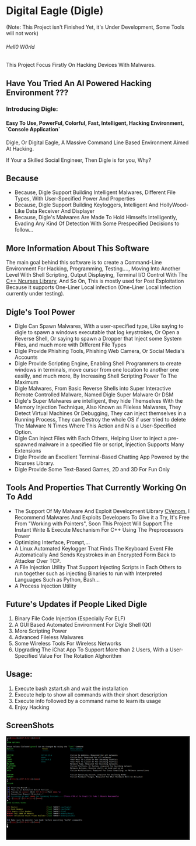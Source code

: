 <h1> Digital Eagle (Digle) </h1> (Note: This Project isn't Finished Yet, it's Under Development, Some Tools will not work)
<h6> Hell0 W0rld </h6>
This Project Focus Firstly On Hacking Devices With Malwares.
<h2> Have You Tried An AI Powered Hacking Environment ??? </h2>
<h3> Introducing Digle: </h3>

<h4>Easy To Use, PowerFul, Colorful, Fast, Intelligent, Hacking Environment, `Console Application`</h4>

Digle, Or Digital Eagle, A Massive Command Line Based Environment Aimed At Hacking.

If Your a Skilled Social Engineer, Then Digle is for you, Why?
<h2>Because</h2>
<ul>
 <li>Because, Digle Support Building Intelligent Malwares, Different File Types, With User-Specified Power And Properties</li>
 <li>Because, Digle Support Building Keyloggers, Intelligent And HollyWood-Like Data Receiver And Displayer</li>
 <li>Because, Digle's Malwares Are Made To Hold Himselfs Intelligently, Evading Any Kind Of Detection With Some Prespecified Decisions to follow...</li>
</ul>
<h2>More Information About This Software</h2>
The main goal behind this software is to create a Command-Line Environment For Hacking, Programming, Testing...., Moving Into Another Level With Shell Scripting, Output Displaying, Terminal I/O Control With The <a href=https://www.freedesktop.org/wiki/Ncurses>C++ Ncurses Library</a>, And So On, This is mostly used for Post Exploitation Because it supports One-Liner Local infection (One-Liner Local Infection currently under testing).


<h2>Digle's Tool Power</h2>
<ul>
  <li> Digle Can Spawn Malwares, With a user-specified type, Like saying to digle to spawn a windows executable that log keystrokes, Or Open a Reverse Shell, Or saying to spawn a Dropper that Inject some System Files, and much more with Different File Types</h4>
  </li>
  <li> Digle Provide Phishing Tools, Phishing Web Camera, Or Social Media's Accounts</li>
  <li> Digle Provide Scripting Engine, Enabling Shell Programmers to create windows in terminals, move cursor from one location to another one easilly, and much more, By Increasing Shell Scripting Power To The Maximum</li>
  <li> Digle Malwares, From Basic Reverse Shells into Super Interactive Remote Controlled Malware, Named Digle Super Malware Or DSM</li>
  <li> Digle's Super Malwares are intelligent, they hide Themselves With the Memory Injection Technique, Also Known as Fileless Malwares, They Detect Virtual Machines Or Debugging, They can inject themselves in a Running Process, They can Destroy the whole OS if user tried to delete The Malware N Times Where This Action and N is a User-Specified Option.</li>
  <li> Digle Can inject Files with Each Others, Helping User to inject a pre-spawned malware in a specified file or script, Injection Supports Many Extensions</li>
  <li> Digle Provide an Excellent Terminal-Based Chatting App Powered by the Ncurses Library.</li>
  <li> Digle Provide Some Text-Based Games, 2D and 3D For Fun Only</li>
</ul>
<h2>Tools And Properties That Currently Working On To Add</h2>
<ul>
 <li>The Support Of My Malware And Exploit Development Library <a href=https://github.com/Mahmoud7Osman/CVenom>CVenom</a>, I Recommend Malwares And Exploits Developers To Give it a Try, It's Free From "Working with Pointers", Soon This Project Will Support The Instant Write & Execute Mechanism For C++ Using The Preprocessors Power</li>
 <li>Optimizing Interface, Prompt,...</li>
  <li> A Linux Automated Keylogger That Finds The Keyboard Event File Automatically And Sends Keystrokes in an Encrypted Form Back to Attacker Over TCP.</li>
  <li> A File Injection Utility That Support Injecting Scripts in Each Others to run together such as injecting Binaries to run with Interpreted Languages Such as Python, Bash...</li>
  <li> A Process Injection Utility</li>
</ul>
<h2>Future's Updates if People Liked Digle</h2>
<ol>
  <li> Binary File Code Injection (Especially For ELF)</li>
  <li> A GUI Based Automated Environment For Digle Shell (Qt)</li>
  <li> More Scripting Power</li>
  <li> Advanced Fileless Malwares</li>
  <li> Some Wireless Tools For Wireless Networks</li>
  <li> Upgrading The iChat App To Support More than 2 Users, With a User-Specified Value For The Rotation Alghorithm</li>
</ol> 

<h2>Usage: </h2>

<ol>
  <li>Execute bash zstart.sh and wait the installation</li>
  <li>Execute help to show all commands with their short description</li> 
  <li>Execute info followed by a command name to learn its usage</li>
  <li>Enjoy Hacking</li>
</ol>



<h2>ScreenShots</h2>
<img src=media/sct/Screenshot_2021-10-21_22_18_40.png>
